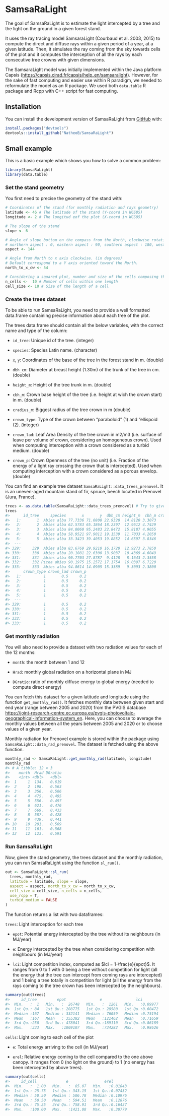
# SamsaRaLight

The goal of SamsaRaLight is to estimate the light intercepted by a tree
and the light on the ground in a given forest stand.

It uses the ray tracing model SamsaraLight (Courbaud et al. 2003, 2015)
to compute the direct and diffuse rays within a given period of a year,
at a given latitude. Then, it simulates the ray coming from the sky
towards cells of the plot and it computes the interception of all the
rays by each consecutive tree crowns with given dimensions.

The SamsaraLight model was initially implemented within the Java
platform Capsis (<https://capsis.cirad.fr/capsis/help_en/samsaralight>).
However, for the sake of fast computing and easier use within R
paradigm, we needed to reformulate the model as an R package. We used
both `data.table` R package and Rcpp with C++ script for fast computing.

## Installation

You can install the development version of SamsaRaLight from
[GitHub](https://github.com/) with:

``` r
install.packages("devtools")
devtools::install_github("NatheoB/SamsaRaLight")
```

## Small example

This is a basic example which shows you how to solve a common problem:

``` r
library(SamsaRaLight)
library(data.table)
```

### Set the stand geometry

You first need to precise the geometry of the stand with:

``` r
# Coordinates of the stand (for monthly radiation and rays geometry)
latitude <- 46 # The latitude of the stand (Y-coord in WGS85)
longitude <- 2 # The longitud eof the plot (X-coord in WGS85)

# The slope of the stand
slope <- 6

# Angle of slope bottom on the compass from the North, clockwise rotation (in degrees)
# northern aspect : 0, eastern aspect : 90, southern aspect : 180, western aspect : 270
aspect <- 144

# Angle from North to x axis clockwise. (in degrees)
# Default correspond to a Y axis oriented toward the North.
north_to_x_cw <- 54

# Considering a squared plot, number and size of the cells composing the grid
n_cells <-  10 # Number of cells within one length
cell_size <- 10 # Size of the length of a cell
```

### Create the trees dataset

To be able to run SamsaRaLight, you need to provide a well formatted
data.frame containing precise information about each tree of the plot.

The trees data.frame should contain all the below variables, with the
correct name and type of the column:

- `id_tree`: Unique id of the tree. (integer)

- `species`: Species Latin name. (character)

- `x`, `y`: Coordinates of the base of the tree in the forest stand
  in m. (double)

- `dbh_cm`: Diameter at breast height (1.30m) of the trunk of the tree
  in cm. (double)

- `height_m`: Height of the tree trunk in m. (double)

- `cbh_m`: Crown base height of the tree (i.e. height at wich the crown
  start) in m. (double)

- `cradius_m`: Biggest radius of the tree crown in m (double)

- `crown_type`: Type of the crown between “paraboloid” (1) and
  “ellispoid (2). (integer)

- `crown_lad`: Leaf Area Density of the tree crown in m2/m3 (i.e.
  surface of leave per volume of crown, considering an homogeneous
  crown). Used when computing interception with a crown considered as a
  turbid medium. (double)

- `crown_p`: Crown Openness of the tree (no unit) (i.e. Fraction of the
  energy of a light ray crossing the crown that is intercepted). Used
  when computing interception with a crown considered as a porous
  envelop. (double)

You can find an example tree dataset
`SamsaRaLight::data_trees_prenovel`. It is an uneven-aged mountain stand
of fir, spruce, beech located in Prenovel (Jura, France).

``` r
trees <- as.data.table(SamsaRaLight::data_trees_prenovel) # Try to give a data.table to the function to avoid converting inside the function
trees
#>      id_tree     species       x       y  dbh_cm height_m  cbh_m cradius_m
#>   1:       1  Abies alba 77.7336 71.0808 22.9320  14.8120 3.3073    3.0204
#>   2:       2  Abies alba 62.5783 65.1864 18.2397  12.9612 4.7429    3.0896
#>   3:       3  Abies alba 84.0060 95.2483 22.8472  15.8187 4.9055    2.8350
#>   4:       4  Abies alba 58.9521 97.9011 19.1539  11.7033 4.2050    2.5196
#>   5:       5  Abies alba 33.3423 39.4053 19.8852  14.6597 3.8346    2.8208
#>  ---                                                                      
#> 329:     329  Abies alba 83.6769 29.9210 16.1720  12.9273 2.7850    2.7448
#> 330:     330  Abies alba 20.1081 22.6300 13.9037  10.4369 4.6049    2.3478
#> 331:     331  Abies alba 90.7703 27.8787  9.4128   8.1643 2.3558    1.8538
#> 332:     332 Picea abies 90.1975 15.2572 17.1754  16.0397 6.7220    2.3005
#> 333:     333  Abies alba 94.8614 14.0905 15.3389   9.3093 2.3800    2.6004
#>      crown_type crown_lad crown_p
#>   1:          1       0.5     0.2
#>   2:          1       0.5     0.2
#>   3:          1       0.5     0.2
#>   4:          1       0.5     0.2
#>   5:          1       0.5     0.2
#>  ---                             
#> 329:          1       0.5     0.2
#> 330:          1       0.5     0.2
#> 331:          1       0.5     0.2
#> 332:          1       0.5     0.2
#> 333:          1       0.5     0.2
```

### Get monthly radiation

You will also need to provide a dataset with two radiation values for
each of the 12 months:

- `month`: the month between 1 and 12

- `Hrad`: monthly global radiation on a horizontal plane in MJ

- `DGratio`: ratio of monthly diffuse energy to global energy (needed to
  compute direct energy)

You can fetch this dataset for a given latitude and longitude using the
function `get_monthly_rad()`. It fetches monthly data between given
start and end year (range between 2005 and 2020) from the PVGIS database
<https://joint-research-centre.ec.europa.eu/pvgis-photovoltaic-geographical-information-system_en>.
Here, you can choose to average the monthly values between all the years
between 2005 and 2020 or to choose values of a given year.

Monthly radiation for Prenovel example is stored within the package
using `SamsaRaLight::data_rad_prenovel`. The dataset is fetched using
the above function.

``` r
monthly_rad <- SamsaRaLight::get_monthly_rad(latitude, longitude)
monthly_rad
#> # A tibble: 12 × 3
#>    month  Hrad DGratio
#>    <int> <dbl>   <dbl>
#>  1     1  134.   0.619
#>  2     2  198.   0.563
#>  3     3  356.   0.506
#>  4     4  475.   0.495
#>  5     5  556.   0.497
#>  6     6  621.   0.476
#>  7     7  669.   0.433
#>  8     8  587.   0.428
#>  9     9  439.   0.441
#> 10    10  281.   0.509
#> 11    11  161.   0.568
#> 12    12  123.   0.591
```

### Run SamsaRaLight

Now, given the stand geometry, the trees dataset and the monthly
radiation, you can run SamsaRaLight using the function `sl_run()`.

``` r
out <- SamsaRaLight::sl_run(
  trees, monthly_rad,
  latitude = latitude, slope = slope, 
  aspect = aspect, north_to_x_cw = north_to_x_cw,
  cell_size = cell_size, n_cells = n_cells,
  use_rcpp = T,
  turbid_medium = FALSE
)
```

The function returns a list with two dataframes:

`trees`: Light interception for each tree

- `epot`: Potential energy intercepted by the tree without its
  neighbours (in MJ/year)

- `e`: Energy intercepted by the tree when considering competition with
  neighbours (in MJ/year)

- `lci`: Light competition index, computed as $lci = 1-\frac{e}{epot}$.
  It ranges from 0 to 1 with 0 being a tree without competition for
  light (all the energy that the tree can intercept from coming rays are
  intercepted) and 1 being a tree totally in competition for light (all
  the energy from the rays coming to the tree crown has been intercepted
  by the neighbours).

``` r
summary(out$trees)
#>     id_tree         epot               e               lci         
#>  Min.   :  1   Min.   :  26748   Min.   :  1261   Min.   :0.09977  
#>  1st Qu.: 84   1st Qu.: 208775   1st Qu.: 28580   1st Qu.:0.60472  
#>  Median :167   Median : 332141   Median : 76059   Median :0.75194  
#>  Mean   :167   Mean   : 355382   Mean   :121462   Mean   :0.71659  
#>  3rd Qu.:250   3rd Qu.: 478041   3rd Qu.:189110   3rd Qu.:0.86189  
#>  Max.   :333   Max.   :1009107   Max.   :734282   Max.   :0.98626
```

`cells`: Light coming to each cell of the plot

- `e`: Total energy arriving to the cell (in MJ/year)

- `erel`: Relative energy coming to the cell compared to the one above
  canopy. It ranges from 0 (no light on the ground) to 1 (no energy has
  been intercepted by above trees).

``` r
summary(out$cells)
#>     id_cell             e                erel        
#>  Min.   :  1.00   Min.   :  85.07   Min.   :0.01843  
#>  1st Qu.: 25.75   1st Qu.: 343.15   1st Qu.:0.07432  
#>  Median : 50.50   Median : 506.78   Median :0.10976  
#>  Mean   : 50.50   Mean   : 594.51   Mean   :0.12876  
#>  3rd Qu.: 75.25   3rd Qu.: 758.91   3rd Qu.:0.16437  
#>  Max.   :100.00   Max.   :1421.08   Max.   :0.30779
```
